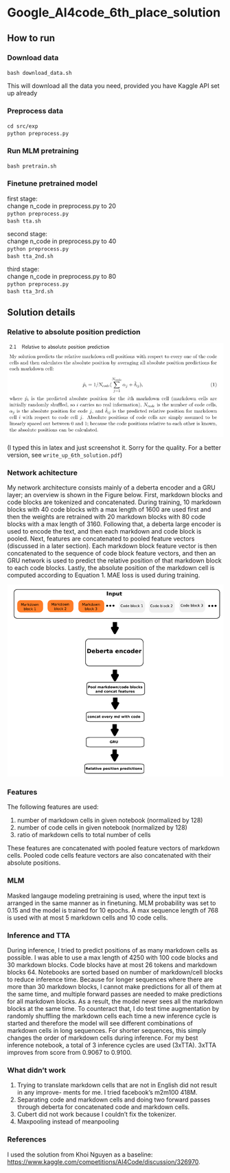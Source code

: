 # Google_AI4code_6th_place_solution

## How to run

### Download data

`bash download_data.sh`

This will download all the data you need, provided you have Kaggle API set up already

### Preprocess data
`cd src/exp`\
`python preprocess.py`

### Run MLM pretraining
`bash pretrain.sh`

### Finetune pretrained model

first stage:\
change n_code in preprocess.py to 20\
`python preprocess.py`\
`bash tta.sh`


second stage:\
change n_code in preprocess.py to 40\
`python preprocess.py`\
`bash tta_2nd.sh`

third stage:\
change n_code in preprocess.py to 80\
`python preprocess.py`\
`bash tta_3rd.sh`

## Solution details

### Relative to absolute position prediction


![alt text](https://raw.githubusercontent.com/Shujun-He/Google_AI4code_6th_place_solution/main/graphics/relative2absolute.png)

(I typed this in latex and just screenshot it. Sorry for the quality. For a better version, see `write_up_6th_solution.pdf`)

### Network achitecture
My network architecture consists mainly of a deberta encoder and a GRU layer; an overview is
shown in the Figure below. First, markdown blocks and code blocks are tokenized and concatenated.
During training, 10 markdown blocks with 40 code blocks with a max length of 1600 are used
first and then the weights are retrained with 20 markdown blocks with 80 code blocks with a
max length of 3160. Following that, a deberta large encoder is used to encode the text, and
then each markdown and code block is pooled. Next, features are concatenated to pooled feature
vectors (discussed in a later section). Each markdown block feature vector is then concatenated
to the sequence of code block feature vectors, and then an GRU network is used to predict the
relative position of that markdown block to each code blocks. Lastly, the absolute position of
the markdown cell is computed according to Equation 1. MAE loss is used during training.

![alt text](https://raw.githubusercontent.com/Shujun-He/Google_AI4code_6th_place_solution/main/graphics/architecture.png)

### Features

The following features are used:

1. number of markdown cells in given notebook (normalized by 128)
2. number of code cells in given notebook (normalized by 128)
3. ratio of markdown cells to total number of cells

These features are concatenated with pooled feature vectors of markdown cells. Pooled code
cells feature vectors are also concatenated with their absolute positions.

### MLM
Masked langauge modeling pretraining is used, where the input text is arranged in the same
manner as in finetuning. MLM probability was set to 0.15 and the model is trained for 10
epochs. A max sequence length of 768 is used with at most 5 markdown cells and 10 code cells.

### Inference and TTA
During inference, I tried to predict positions of as many markdown cells as possible. I was
able to use a max length of 4250 with 100 code blocks and 30 markdown blocks. Code blocks
have at most 26 tokens and markdown blocks 64. Notebooks are sorted based on number of
markdown/cell blocks to reduce inference time. Because for longer sequences where there are
more than 30 markdown blocks, I cannot make predictions for all of them at the same time,
and multiple forward passes are needed to make predictions for all markdown blocks. As a
result, the model never sees all the markdown blocks at the same time. To counteract that, I
do test time augmentation by randomly shuffling the markdown cells each time a new inference
cycle is started and therefore the model will see different combinations of markdown cells in
long sequences. For shorter sequences, this simply changes the order of markdown cells during
inference. For my best inference notebook, a total of 3 inference cycles are used (3xTTA). 3xTTA improves from score from 0.9067 to 0.9100.

### What didn’t work
1. Trying to translate markdown cells that are not in English did not result in any improve-
ments for me. I tried facebook’s m2m100 418M.
2. Separating code and markdown cells and doing two forward passes through deberta for
concatenated code and markdown cells.
3. Cubert did not work because I couldn’t fix the tokenizer.
4. Maxpooling instead of meanpooling

### References
I used the solution from Khoi Nguyen as a baseline: https://www.kaggle.com/competitions/AI4Code/discussion/326970.


